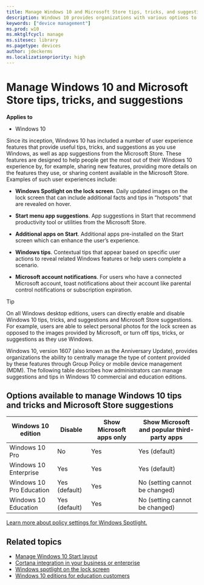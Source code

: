 ```yaml
---
title: Manage Windows 10 and Microsoft Store tips, tricks, and suggestions (Windows 10)
description: Windows 10 provides organizations with various options to manage user experiences to provide a consistent and predictable experience for employees. 
keywords: ["device management"]
ms.prod: w10
ms.mktglfcycl: manage
ms.sitesec: library
ms.pagetype: devices
author: jdeckerms
ms.localizationpriority: high
---
```


# Manage Windows 10 and Microsoft Store tips, tricks, and suggestions


**Applies to**

-   Windows 10


Since its inception, Windows 10 has included a number of user experience features that provide useful tips, tricks, and suggestions as you use Windows, as well as app suggestions from the Microsoft Store. These features are designed to help people get the most out of their Windows 10 experience by, for example, sharing new features, providing more details on the features they use, or sharing content available in the Microsoft Store. Examples of such user experiences include: 

* **Windows Spotlight on the lock screen**.  Daily updated images on the lock screen that can include additional facts and tips in “hotspots” that are revealed on hover. 

* **Start menu app suggestions**. App suggestions in Start that recommend productivity tool or utilities from the Microsoft Store. 

* **Additional apps on Start**.  Additional apps pre-installed on the Start screen which can enhance the user’s experience. 

* **Windows tips**.  Contextual tips that appear based on specific user actions to reveal related Windows features or help users complete a scenario. 

* **Microsoft account notifications**.  For users who have a connected Microsoft account, toast notifications about their account like parental control notifications or subscription expiration. 

>[!TIP]
> On all Windows desktop editions, users can directly enable and disable Windows 10 tips, tricks, and suggestions and Microsoft Store suggestions.  For example, users are able to select personal photos for the lock screen as opposed to the images provided by Microsoft, or turn off tips, tricks, or suggestions as they use Windows.   

Windows 10, version 1607 (also known as the Anniversary Update), provides organizations the ability to centrally manage the type of content provided by these features through Group Policy or mobile device management (MDM). The following table describes how administrators can manage suggestions and tips in Windows 10 commercial and education editions.  

## Options available to manage Windows 10 tips and tricks and Microsoft Store suggestions

| Windows 10 edition | Disable |Show Microsoft apps only | Show Microsoft and popular third-party apps |
| --- | --- | --- | --- |
| Windows 10 Pro | No | Yes | Yes (default)  |
| Windows 10 Enterprise | Yes  | Yes | Yes (default)  |
| Windows 10 Pro Education | Yes (default)  | Yes | No (setting cannot be changed) |
| Windows 10 Education | Yes (default) | Yes | No (setting cannot be changed) |

[Learn more about policy settings for Windows Spotlight.](manage-connections-from-windows-operating-system-components-to-microsoft-services.md#bkmk-spotlight)

## Related topics

- [Manage Windows 10 Start layout](windows-10-start-layout-options-and-policies.md)
- [Cortana integration in your business or enterprise](cortana-at-work/cortana-at-work-overview.md)
- [Windows spotlight on the lock screen](windows-spotlight.md)
- [Windows 10 editions for education customers](https://technet.microsoft.com/en-us/edu/windows/windows-editions-for-education-customers)


 

 





